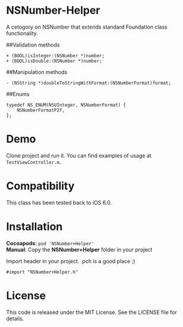 NSNumber-Helper
===============

A cetogory on NSNumber that extends standard Foundation class functionality.


##Validation methods

```objc
+ (BOOL)isInteger:(NSNumber *)number;
+ (BOOL)isDouble:(NSNumber *)number;
```


##Manipulation methods

```objc
- (NSString *)doubleToStringWithFormat:(NSNumberFormat)format;
```


##Enums

```objc
typedef NS_ENUM(NSUInteger, NSNumberFormat) {
    NSNumberFormatP2f,
};
```


Demo
====

Clone project and run it. You can find examples of usage at `TestViewController.m`.


Compatibility
=============

This class has been tested back to iOS 6.0.

Installation
============

__Cocoapods__: `pod 'NSNumber+Helper'`<br />
__Manual__: Copy the __NSNumber+Helper__ folder in your project<br />

Import header in your project. .pch is a good place ;)

    #import "NSNumber+Helper.h"

License
=======

This code is released under the MIT License. See the LICENSE file for
details.


